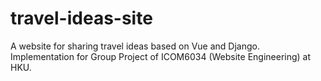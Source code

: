 # travel-ideas-site

A website for sharing travel ideas based on Vue and Django. Implementation for Group Project of ICOM6034 (Website Engineering) at HKU.
